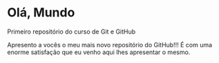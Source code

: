 # Olá, Mundo
 Primeiro repositório do curso de Git e GitHub

Apresento a vocês o meu mais novo repositório do GitHub!!!
É com uma enorme satisfação que eu venho aqui lhes apresentar o mesmo.